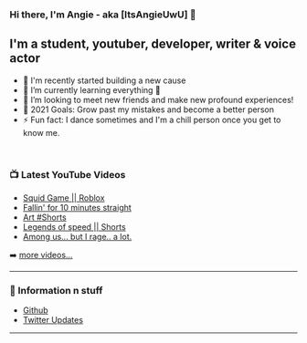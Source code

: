 ### Hi there, I'm Angie - aka [ItsAngieUwU] 👋

## I'm a student, youtuber, developer, writer & voice actor

- 🔭 I'm recently started building a new cause
- 🌱 I’m currently learning everything 🤣
- 👯 I’m looking to meet new friends and make new profound experiences!
- 🥅 2021 Goals: Grow past my mistakes and become a better person
- ⚡ Fun fact: I dance sometimes and I'm a chill person once you get to know me.

<br />

### 📺 Latest YouTube Videos

<!-- YOUTUBE:START -->
- [ Squid Game || Roblox ](https://youtu.be/3vPdQI7UEF4)
- [Fallin' for 10 minutes straight](https://youtu.be/qB0srJ8yNt4)
- [Art #Shorts](https://youtube.com/shorts/PS48GWunzwQ?feature=share)
- [Legends of speed || Shorts](https://youtu.be/59aV_h_1ECs)
- [Among us... but I rage.. a lot. ](https://youtu.be/brnh_herQ8k)
<!-- YOUTUBE:END -->

➡️ [more videos...](https://www.youtube.com/channel/UCmnYw7QJEngaFu84cgZP0IA)

---

### 📕 Information n stuff

<!-- BLOG-POST-LIST:START -->
- [Github](https://github.com/ItsAngieUwU/)
- [Twitter Updates](https://twitter.com/suwuangie)
<!-- BLOG-POST-LIST:END -->

---
